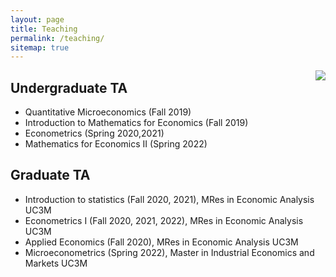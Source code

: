 ```yaml
---
layout: page
title: Teaching
permalink: /teaching/
sitemap: true
---
```

<img style="float: right;" src="teaching.jpg">

## Undergraduate TA

  - Quantitative Microeconomics (Fall 2019)
  - Introduction to Mathematics for Economics (Fall 2019)
  - Econometrics (Spring 2020,2021)
  - Mathematics for Economics II (Spring 2022)

## Graduate TA

  - Introduction to statistics (Fall 2020, 2021), MRes in Economic Analysis UC3M
  - Econometrics I (Fall 2020, 2021, 2022), MRes in Economic Analysis UC3M
  - Applied Economics (Fall 2020), MRes in Economic Analysis UC3M
  - Microeconometrics (Spring 2022), Master in Industrial Economics and Markets UC3M
